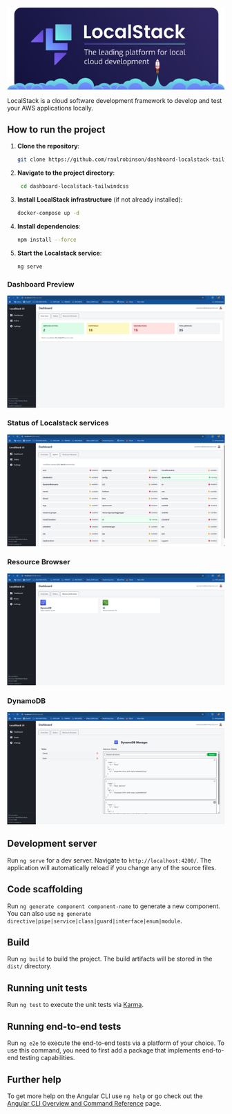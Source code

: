<p align="center">
  <img src="https://raw.githubusercontent.com/localstack/localstack/master/docs/localstack-readme-banner.svg" alt="LocalStack - A fully functional local cloud stack">
</p>

LocalStack is a cloud software development framework to develop and test your AWS applications locally.

## How to run the project

1. **Clone the repository**:
   ```bash
   git clone https://github.com/raulrobinson/dashboard-localstack-tailwindcss
   ```

2. **Navigate to the project directory**:
   ```bash
    cd dashboard-localstack-tailwindcss
    ```
   
3. **Install LocalStack infrastructure** (if not already installed):
   ```bash
   docker-compose up -d
   ``` 
   
4. **Install dependencies**:
   ```bash
   npm install --force
   ```
   
5. **Start the Localstack service**:
   ```bash
   ng serve
   ```
   
### Dashboard Preview

![img.png](documentation/images/img.png)

### Status of Localstack services

![img_1.png](documentation/images/img_1.png)

### Resource Browser

![img_2.png](documentation/images/img_2.png)

### DynamoDB 

![img_3.png](documentation/images/img_3.png)

## Development server

Run `ng serve` for a dev server. Navigate to `http://localhost:4200/`. The application will automatically reload if you change any of the source files.

## Code scaffolding

Run `ng generate component component-name` to generate a new component. You can also use `ng generate directive|pipe|service|class|guard|interface|enum|module`.

## Build

Run `ng build` to build the project. The build artifacts will be stored in the `dist/` directory.

## Running unit tests

Run `ng test` to execute the unit tests via [Karma](https://karma-runner.github.io).

## Running end-to-end tests

Run `ng e2e` to execute the end-to-end tests via a platform of your choice. To use this command, you need to first add a package that implements end-to-end testing capabilities.

## Further help

To get more help on the Angular CLI use `ng help` or go check out the [Angular CLI Overview and Command Reference](https://angular.io/cli) page.

